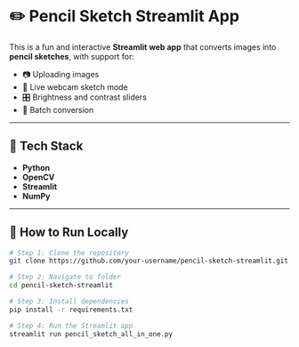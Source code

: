 # ✏️ Pencil Sketch Streamlit App

This is a fun and interactive **Streamlit web app** that converts images into **pencil sketches**, with support for:
- 📷 Uploading images
- 🎥 Live webcam sketch mode
- 🎛️ Brightness and contrast sliders
- 📁 Batch conversion

---

## 🔧 Tech Stack
- **Python**
- **OpenCV**
- **Streamlit**
- **NumPy**

---

## 🚀 How to Run Locally

```bash
# Step 1: Clone the repository
git clone https://github.com/your-username/pencil-sketch-streamlit.git

# Step 2: Navigate to folder
cd pencil-sketch-streamlit

# Step 3: Install dependencies
pip install -r requirements.txt

# Step 4: Run the Streamlit app
streamlit run pencil_sketch_all_in_one.py
